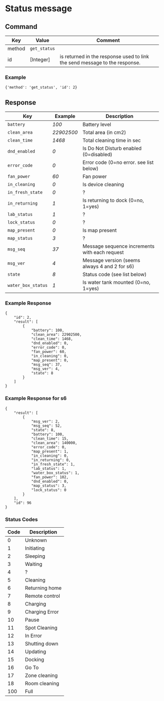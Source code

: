 # Status message

## Command
| Key  | Value  | Comment  |
| ------- | ----------- | ------- |
| method | `get_status` |  | 
| id   | [Integer] | is returned in the response used to link the send message to the response. |

### Example

`{'method': 'get_status', 'id': 2}`

## Response



|  Key  | Example | Description |
| ------------ |------ |------------------------------ |
| `battery` | _100_ | Battery level |
| `clean_area`| _22902500_ | Total area (in cm2) |
| `clean_time` | _1468_ | Total cleaning time in sec |
| `dnd_enabled` | _0_ | Is Do Not Disturb enabled (0=disabled) |
| `error_code` | _0_ | Error code (0=no error. see list below) |
| `fan_power`| _60_ | Fan power |
| `in_cleaning`|  _0_ | Is device cleaning |
| `in_fresh_state` | _0_ | ? |
| `in_returning` | _1_ | Is returning to dock (0=no, 1=yes) |
| `lab_status` | _1_ | ? |
| `lock_status` | _0_ | ? |
| `map_present`  | _0_ | Is map present |
| `map_status`  | _3_ | ? |
| `msg_seq` | _37_ | Message sequence increments with each request |
| `msg_ver` | _4_ | Message version (seems always 4 and 2 for s6) |
| `state` | _8_ | Status code (see list below) |
| `water_box_status` | _1_ | Is water tank mounted (0=no, 1=yes) |


### Example Response
```
{
    "id": 2,
    "result": [
        {
            "battery": 100,
            "clean_area": 22902500,
            "clean_time": 1468,
            "dnd_enabled": 0,
            "error_code": 0,
            "fan_power": 60,
            "in_cleaning": 0,
            "map_present": 0,
            "msg_seq": 37,
            "msg_ver": 4,
            "state": 8
        }
    ]
}
```
### Example Response for s6
```
{
    "result": [
        {
            "msg_ver": 2,
            "msg_seq": 52,
            "state": 8,
            "battery": 100,
            "clean_time": 15,
            "clean_area": 140000,
            "error_code": 0,
            "map_present": 1,
            "in_cleaning": 0,
            "in_returning": 0,
            "in_fresh_state": 1,
            "lab_status": 1,
            "water_box_status": 1,
            "fan_power": 102,
            "dnd_enabled": 0,
            "map_status": 3,
            "lock_status": 0
        }
    ],
    "id": 96
}
```


### Status Codes
| Code | Description |
| --- | ------------ |
| 0 | Unknown |
| 1 | Initiating |
| 2 | Sleeping |
| 3 | Waiting |
| 4 | ? |
| 5 | Cleaning |
| 6 | Returning home |
| 7 | Remote control |
| 8 | Charging |
| 9 | Charging Error |
| 10 | Pause | 
| 11 | Spot Cleaning |
| 12 | In Error |
| 13 | Shutting down |
| 14 | Updating |
| 15 | Docking |
| 16 | Go To |
| 17 | Zone cleaning |
| 18 | Room cleaning |
| 100 | Full |
